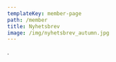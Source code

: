 ```yaml
---
templateKey: member-page
path: /member
title: Nyhetsbrev
image: /img/nyhetsbrev_autumn.jpg
---
```

.